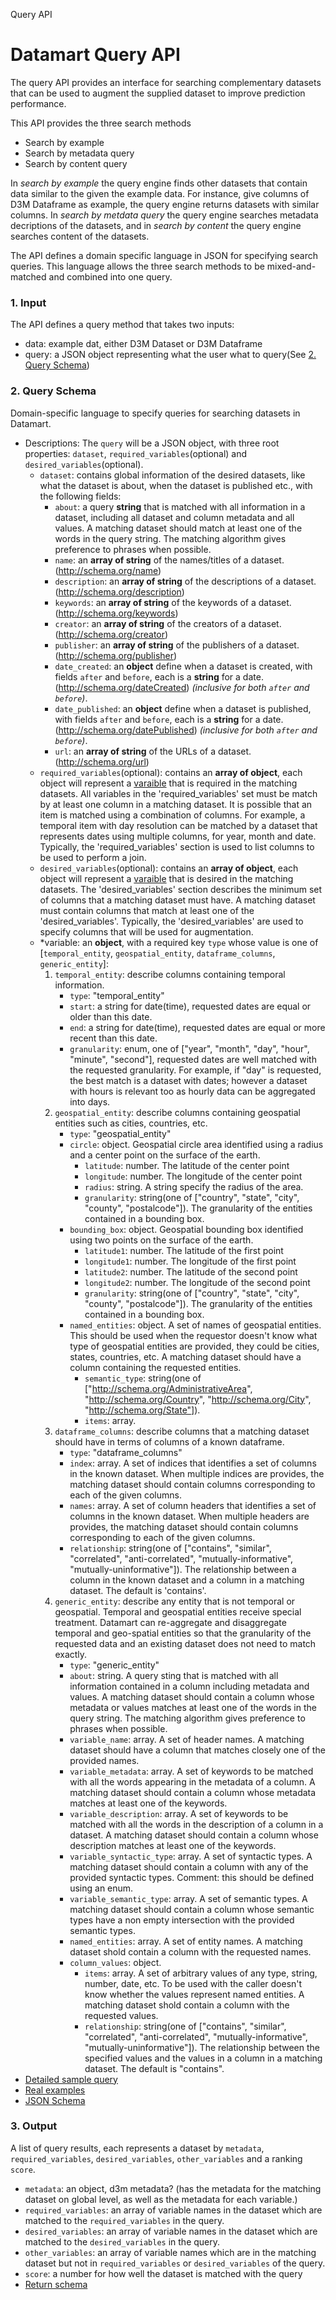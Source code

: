 Query API

# Datamart Query API

The query API provides an interface for searching complementary datasets that can be used
to augment the supplied dataset to improve prediction performance.

This API provides the three search methods 
* Search by example
* Search by metadata query
* Search by content query

In _search by example_ the query engine finds other datasets that contain data similar to
the given the example data. For instance, give columns of D3M Dataframe as example, the
query engine returns datasets with similar columns. In _search by metdata query_ the query
engine searches metadata decriptions of the datasets, and in _search by content_ the query
engine searches content of the datasets.

The API defines a domain specific language in JSON for specifying search queries. This 
language allows the three search methods to be mixed-and-matched and combined into one 
query. 


### 1. Input

The API defines a query method that takes two inputs:
- data: example dat, either D3M Dataset or D3M Dataframe
- query: a JSON object representing what the user what to query(See [2. Query Schema](#2.-Query-Schema))

### 2. Query Schema
Domain-specific language to specify queries for searching datasets in Datamart.

- Descriptions:
  The `query` will be a JSON object, with three root properties: `dataset`, `required_variables`(optional) and `desired_variables`(optional).
  - `dataset`: contains global information of the desired datasets, like what the dataset is about, when the dataset is published etc., with the following fields:
    - `about`: a query __string__ that is matched with all information in a dataset, including all dataset and column metadata and all values. A matching dataset should match at least one of the words in the query string. The matching algorithm gives preference to phrases when possible.
    - `name`: an __array of string__ of the names/titles of a dataset. (http://schema.org/name)
    - `description`: an __array of string__ of the descriptions of a dataset. (http://schema.org/description)
    - `keywords`: an __array of string__ of the keywords of a dataset. (http://schema.org/keywords)
    - `creator`: an __array of string__ of the creators of a dataset. (http://schema.org/creator)
    - `publisher`: an __array of string__ of the publishers of a dataset. (http://schema.org/publisher)
    - `date_created`: an __object__ define when a dataset is created, with fields `after` and `before`, each is a __string__ for a date. (http://schema.org/dateCreated) 
        _(inclusive for both `after` and `before`)_.
    - `date_published`: an __object__ define when a dataset is published, with fields `after` and `before`, each is a __string__ for a date. (http://schema.org/datePublished) 
        _(inclusive for both `after` and `before`)_.
    - `url`: an __array of string__ of the URLs of a dataset. (http://schema.org/url)
  - `required_variables`(optional): contains an __array of object__, each object will represent a [varaible](#*variable) that is required in the matching datasets. All variables in the 'required_variables' set must be match by at least one column in a matching dataset. It is possible that an item is matched using a combination of columns. For example, a temporal item with day resolution can be matched by a dataset that represents dates using multiple columns, for year, month and date.  Typically, the 'required_variables' section is used to list columns to be used to perform a join. 
  - `desired_variables`(optional): contains an __array of object__, each object will represent a [varaible](#*variable) that is desired in the matching datasets. The 'desired_variables' section describes the minimum set of columns that a matching dataset must have. A matching dataset must contain columns that match at least one of the 'desired_variables'. Typically, the 'desired_variables' are used to specify columns that will be used for augmentation.
  - *variable: an __object__, with a required key `type` whose value is one of [`temporal_entity`, `geospatial_entity`, `dataframe_columns`, `generic_entity`]:
    1. `temporal_entity`: describe columns containing temporal information. 
          - `type`: "temporal_entity"
          - `start`: a string for date(time), requested dates are equal or older than this date.
          - `end`: a string for date(time), requested dates are equal or more recent than this date.
          - `granularity`: enum, one of ["year", "month", "day", "hour", "minute", "second"], requested dates are well matched with the requested granularity. For example, if "day" is requested, the best match is a dataset with dates; however a dataset with hours is relevant too as hourly data can be aggregated into days.
    2. `geospatial_entity`: describe columns containing geospatial entities such as cities, countries, etc.
          - `type`: "geospatial_entity"
          - `circle`: object. Geospatial circle area identified using a radius and a center point on the surface of the earth.
            - `latitude`: number. The latitude of the center point
            - `longitude`: number. The longitude of the center point
            - `radius`: string. A string specify the radius of the area.
            - `granularity`: string(one of ["country", "state", "city", "county", "postalcode"]). The granularity of the entities contained in a bounding box.
          - `bounding_box`: object. Geospatial bounding box identified using two points on the surface of the earth.
            - `latitude1`: number. The latitude of the first point
            - `longitude1`: number. The longitude of the first point
            - `latitude2`: number. The latitude of the second point
            - `longitude2`: number. The longitude of the second point
            - `granularity`: string(one of ["country", "state", "city", "county", "postalcode"]). The granularity of the entities contained in a bounding box.
          - `named_entities`: object. A set of names of geospatial entities. This should be used when the requestor doesn't know what type of geospatial entities are provided, they could be cities, states, countries, etc. A matching dataset should have a column containing the requested entities.
            - `semantic_type`: string(one of ["http://schema.org/AdministrativeArea", "http://schema.org/Country", "http://schema.org/City", "http://schema.org/State"]).
            - `items`: array.
    3. `dataframe_columns`: describe columns that a matching dataset should have in terms of columns of a known dataframe. 
          - `type`: "dataframe_columns"
          - `index`: array. A set of indices that identifies a set of columns in the known dataset. When multiple indices are provides, the matching dataset should contain columns corresponding to each of the given columns.
          - `names`: array. A set of column headers that identifies a set of columns in the known dataset. When multiple headers are provides, the matching dataset should contain columns corresponding to each of the given columns.
          - `relationship`: string(one of ["contains", "similar", "correlated", "anti-correlated", "mutually-informative", "mutually-uninformative"]). The relationship between a column in the known dataset and a column in a matching dataset. The default is 'contains'.
    4. `generic_entity`: describe any entity that is not temporal or geospatial. Temporal and geospatial entities receive special treatment. Datamart can re-aggregate and disaggregate temporal and geo-spatial entities so that the granularity of the requested data and an existing dataset does not need to match exactly.
          - `type`: "generic_entity"
          - `about`: string. A query sting that is matched with all information contained in a column including metadata and values. A matching dataset should contain a column whose metadata or values matches at least one of the words in the query string. The matching algorithm gives preference to phrases when possible.
          - `variable_name`: array. A set of header names. A matching dataset should have a column that matches closely one of the provided names.
          - `variable_metadata`: array. A set of keywords to be matched with all the words appearing in the metadata of a column. A matching dataset should contain a column whose metadata matches at least one of the keywords.
          - `variable_description`: array. A set of keywords to be matched with all the words in the description of a column in a dataset. A matching dataset should contain a column whose description matches at least one of the keywords.
          - `variable_syntactic_type`: array. A set of syntactic types. A matching dataset should contain a column with any of the provided syntactic types. Comment: this should be defined using an enum.
          - `variable_semantic_type`: array. A set of semantic types. A matching dataset should contain a column whose semantic types have a non empty intersection with the provided semantic types.
          - `named_entities`: array. A set of entity names. A matching dataset shold contain a column with the requested names.
          - `column_values`: object.
            - `items`: array. A set of arbitrary values of any type, string, number, date, etc. To be used with the caller doesn't know whether the values represent named entities. A matching dataset shold contain a column with the requested values.
            - `relationship`: string(one of ["contains", "similar", "correlated", "anti-correlated", "mutually-informative", "mutually-uninformative"]). The relationship between the specified values and the values in a column in a matching dataset. The default is "contains".
- [Detailed sample query](https://www.dropbox.com/s/cg87gsmfoh6k82x/query-detail-isi-02.json?dl=0)
- [Real examples](https://www.dropbox.com/s/bzofafmlg1v3xh3/Sample_query_Taxi_FIFA_HOF-02.json?dl=0)
- [JSON Schema](https://www.dropbox.com/s/txuj2fkbqtmh3m1/query-schema-isi-02.json?dl=0)

### 3. Output
A list of query results, each represents a dataset by `metadata`,  `required_variables`, `desired_variables`, `other_variables` and a ranking `score`.
- `metadata`: an object, d3m metadata? (has the metadata for the matching dataset on global level, as well as the metadata for each variable.)
- `required_variables`: an array of variable names in the dataset which are matched to the `required_variables` in the query.
- `desired_variables`: an array of variable names in the dataset which are matched to the `desired_variables` in the query.
- `other_variables`: an array of variable names which are in the matching dataset but not in `required_variables` or `desired_variables` of the query.
- `score`: a number for how well the dataset is matched with the query
- [Return schema](link_to_return_schema?)




